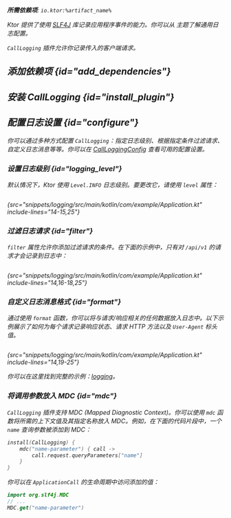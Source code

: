[//]: # (title: 调用日志)

<show-structure for="chapter" depth="2"/>
<primary-label ref="server-plugin"/>

<var name="plugin_name" value="CallLogging"/>
<var name="package_name" value="io.ktor.server.plugins.calllogging"/>
<var name="artifact_name" value="ktor-server-call-logging"/>

<tldr>
<p>
<b>所需依赖项</b>: <code>io.ktor:%artifact_name%</code>
</p>
<var name="example_name" value="logging"/>
<include from="lib.topic" element-id="download_example"/>
<include from="lib.topic" element-id="native_server_not_supported"/>
</tldr>

Ktor 提供了使用 [SLF4J](http://www.slf4j.org/) 库记录应用程序事件的能力。你可以从 [](server-logging.md) 主题了解通用日志配置。

`CallLogging` 插件允许你记录传入的客户端请求。

## 添加依赖项 {id="add_dependencies"}

<include from="lib.topic" element-id="add_ktor_artifact_intro"/>
<include from="lib.topic" element-id="add_ktor_artifact"/>

## 安装 CallLogging {id="install_plugin"}

<include from="lib.topic" element-id="install_plugin"/>

## 配置日志设置 {id="configure"}

你可以通过多种方式配置 `CallLogging`：指定日志级别、根据指定条件过滤请求、自定义日志消息等等。你可以在 [CallLoggingConfig](https://api.ktor.io/ktor-server/ktor-server-plugins/ktor-server-call-logging/io.ktor.server.plugins.calllogging/-call-logging-config/index.html) 查看可用的配置设置。

### 设置日志级别 {id="logging_level"}

默认情况下，Ktor 使用 `Level.INFO` 日志级别。要更改它，请使用 `level` 属性：

```kotlin
```

{src="snippets/logging/src/main/kotlin/com/example/Application.kt" include-lines="14-15,25"}

### 过滤日志请求 {id="filter"}

`filter` 属性允许你添加过滤请求的条件。在下面的示例中，只有对 `/api/v1` 的请求才会记录到日志中：

```kotlin
```

{src="snippets/logging/src/main/kotlin/com/example/Application.kt" include-lines="14,16-18,25"}

### 自定义日志消息格式 {id="format"}

通过使用 `format` 函数，你可以将与请求/响应相关的任何数据放入日志中。以下示例展示了如何为每个请求记录响应状态、请求 HTTP 方法以及 `User-Agent` 标头值。

```kotlin
```

{src="snippets/logging/src/main/kotlin/com/example/Application.kt" include-lines="14,19-25"}

你可以在这里找到完整的示例：[logging](https://github.com/ktorio/ktor-documentation/tree/%ktor_version%/codeSnippets/snippets/logging)。

### 将调用参数放入 MDC {id="mdc"}

`CallLogging` 插件支持 MDC (Mapped Diagnostic Context)。你可以使用 `mdc` 函数将所需的上下文值及其指定名称放入 MDC。例如，在下面的代码片段中，一个 `name` 查询参数被添加到 MDC：

```kotlin
install(CallLogging) {
    mdc("name-parameter") { call ->
        call.request.queryParameters["name"]
    }
}
```

你可以在 `ApplicationCall` 的生命周期中访问添加的值：

```kotlin
import org.slf4j.MDC
// ...
MDC.get("name-parameter")